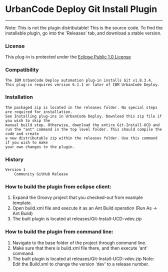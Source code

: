 # UrbanCode Deploy Git Install Plugin
---
Note: This is not the plugin distributable! This is the source code. To find the installable plugin, go into the 'Releases' tab, and download a stable version.

### License
This plug-in is protected under the [Eclipse Public 1.0 License](http://www.eclipse.org/legal/epl-v10.html)

### Compatibility
	The IBM UrbanCode Deploy automation plug-in installs Git v1.8.3.4.
	This plug-in requires version 6.1.1 or later of IBM UrbanCode Deploy.
    
### Installation
	The packaged zip is located in the releases folder. No special steps are required for installation.
	See Installing plug-ins in UrbanCode Deploy. Download this zip file if you wish to skip the 
	manual build step. Otherwise, download the entire Git-Install-UCD and 
	run the "ant" command in the top level folder. This should compile the code and create
	a new distributable zip within the releases folder. Use this command if you wish to make
	your own changes to the plugin.

### History
    Version 1
        Community GitHub Release
 
### How to build the plugin from eclipse client:

1. Expand the Groovy project that you checked-out from example template.
2. Open build.xml file and execute it as an Ant Build operation (Run As -> Ant Build)
3. The built plugin is located at releases/Git-Install-UCD-vdev.zip 

### How to build the plugin from command line:

1. Navigate to the base folder of the project through command line.
2. Make sure that there is build.xml file there, and then execute 'ant' command.
3. The built plugin is located at releases/Git-Install-UCD-vdev.zip 
Note: Edit the Build.xml to change the version 'dev' to a release number.
